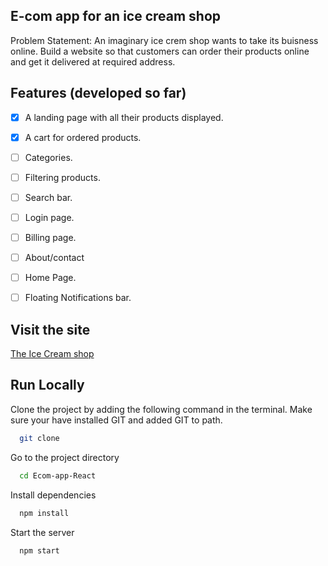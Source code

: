 ## E-com app for an ice cream shop

Problem Statement: An imaginary ice crem shop wants to take its buisness online. Build a website so that customers can order their products online and get it delivered at required address.

## Features (developed so far)

- [x] A landing page with all their products displayed.
- [x] A cart for ordered products.
- [ ] Categories.
- [ ] Filtering products.
- [ ] Search bar.
- [ ] Login page.
- [ ] Billing page.
- [ ] About/contact
- [ ] Home Page.
- [ ] Floating Notifications bar.




## Visit the site

[The Ice Cream shop](https://vinlasicecreamshop.netlify.app/)

## Run Locally

Clone the project by adding the following command in the terminal.
Make sure your have installed GIT and added GIT to path.

```bash
  git clone 
```

Go to the project directory

```bash
  cd Ecom-app-React
```

Install dependencies

```bash
  npm install
```

Start the server

```bash
  npm start
```
